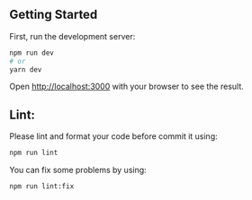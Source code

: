 ## Getting Started

First, run the development server:

```bash
npm run dev
# or
yarn dev
```

Open [http://localhost:3000](http://localhost:3000) with your browser to see the result.

## Lint:

Please lint and format your code before commit it using: 

```bash
npm run lint
```

You can fix some problems by using:

```bash
npm run lint:fix
```